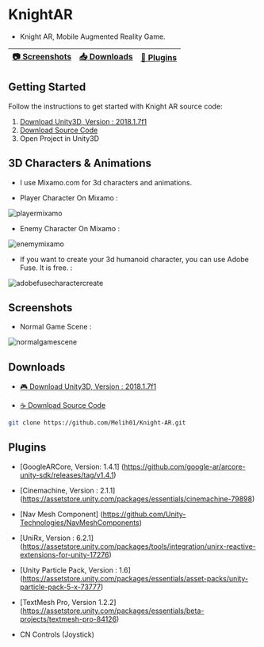 # KnightAR

- Knight AR, Mobile Augmented Reality Game.

| [:camera: Screenshots](#screenshots) |  [:inbox_tray: Downloads](#downloads)  | [:school_satchel: Plugins](#plugins)
----------- |----------- |----------- |

## Getting Started
Follow the instructions to get started with Knight AR source code:

1. [Download Unity3D, Version : 2018.1.7f1](#downloads)
2. [Download Source Code](#downloads)
3. Open Project in Unity3D

## 3D Characters & Animations

- I use Mixamo.com for 3d characters and animations.

- Player Character On Mixamo : 

![playermixamo](https://user-images.githubusercontent.com/10868951/44962221-8ed87000-af25-11e8-8203-7cf1439d4c15.png)

- Enemy Character On Mixamo : 

![enemymixamo](https://user-images.githubusercontent.com/10868951/44962220-8ed87000-af25-11e8-88c5-0e40b022e3b5.png)

- If you want to create your 3d humanoid character, you can use Adobe Fuse. It is free. :

![adobefusecharactercreate](https://user-images.githubusercontent.com/10868951/44962298-ba0f8f00-af26-11e8-802e-c25f2d7531c5.png)

## Screenshots

 - Normal Game Scene :
 
 ![normalgamescene](https://user-images.githubusercontent.com/10868951/44962116-45d3ec00-af24-11e8-835f-e474de4f1881.png)

## Downloads

- [:video_game: Download Unity3D, Version : 2018.1.7f1](https://download.unity3d.com/download_unity/4cb482063d12/UnityDownloadAssistant-2018.1.7f1.exe)

- [:coffee: Download Source Code](https://codeload.github.com/Melih01/Knight-AR/zip/master)

```bash
git clone https://github.com/Melih01/Knight-AR.git
```

## Plugins

- [GoogleARCore, Version: 1.4.1] (https://github.com/google-ar/arcore-unity-sdk/releases/tag/v1.4.1)

- [Cinemachine, Version : 2.1.1] (https://assetstore.unity.com/packages/essentials/cinemachine-79898)

- [Nav Mesh Component] (https://github.com/Unity-Technologies/NavMeshComponents)

- [UniRx, Version : 6.2.1] (https://assetstore.unity.com/packages/tools/integration/unirx-reactive-extensions-for-unity-17276)

- [Unity Particle Pack, Version : 1.6] (https://assetstore.unity.com/packages/essentials/asset-packs/unity-particle-pack-5-x-73777)

- [TextMesh Pro, Version 1.2.2] (https://assetstore.unity.com/packages/essentials/beta-projects/textmesh-pro-84126)

- CN Controls (Joystick)

